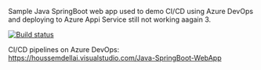 Sample Java SpringBoot web app used to demo CI/CD using Azure DevOps and deploying to Azure Appi Service still not working aagain 3.

[![Build status](https://houssemdellai.visualstudio.com/Java-SpringBoot-WebApp/_apis/build/status/Java-SpringBoot-Maven-CI)](https://houssemdellai.visualstudio.com/Java-SpringBoot-WebApp/_build/latest?definitionId=96)

CI/CD pipelines on Azure DevOps:
https://houssemdellai.visualstudio.com/Java-SpringBoot-WebApp

